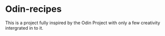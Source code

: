 # Odin-recipes
This is a project fully inspired by the Odin Project  with only a few creativity intergrated in to it.
